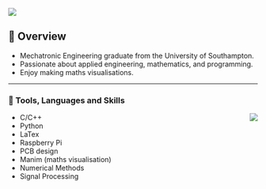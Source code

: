 ![](https://komarev.com/ghpvc/?username=abdallahsoliman00&style=pixel)
## 👀 Overview
- Mechatronic Engineering graduate from the University of Southampton.
- Passionate about applied engineering, mathematics, and programming.
- Enjoy making maths visualisations.
---
### 🔧 Tools, Languages and Skills

<img align="right" src="https://github-readme-stats.vercel.app/api/top-langs/?username=abdallahsoliman00&layout=compact&theme=tokyonight" />

- C/C++
- Python
- LaTex
- Raspberry Pi
- PCB design
- Manim (maths visualisation)
- Numerical Methods
- Signal Processing

